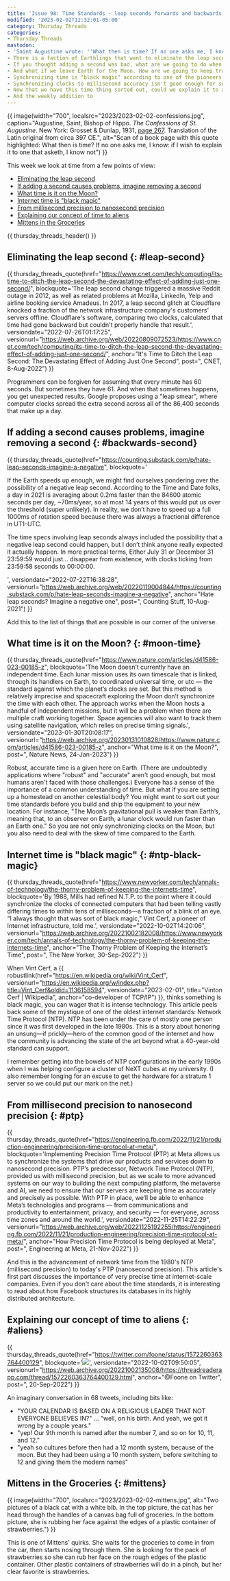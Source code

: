 ```yaml
---
title: 'Issue 98: Time Standards - leap seconds forwards and backwards, moon time, internet time (then and now), and aliens'
modified: '2023-02-02T12:32:01-05:00'
category: Thursday Threads
categories:
- Thursday Threads
mastodon:
- 'Saint Augustine wrote: ''What then is time? If no one asks me, I know: if I wish to explain it to one that asketh, I know not'' This week''s DLTJ Thursday Threads looks at time standards. https://dltj.org/article/issue-98-time-standards/ 1/7'
- There is a faction of Earthlings that want to eliminate the leap second as a distinct unit of time. Instead, they propose "smearing" that second across an entire day so software developers can avoid having to think about a quirky minute that has 61 seconds. https://dltj.org/article/issue-98-time-standards/#leap-second 2/7
- If you thought adding a second was bad, what are we going to do when we have to remove a second from our clocks to keep solar time in sync with caesium time. https://dltj.org/article/issue-98-time-standards/#backwards-second 3/7
- And what if we leave Earth for the Moon. How are we going to keep track of time there? https://dltj.org/article/issue-98-time-standards/#moon-time 4/7
- Synchronizing time is "black magic" according to one of the pioneers of the internet. Why is it like that? https://dltj.org/article/issue-98-time-standards/#ntp-black-magic 5/7
- Synchronizing clocks to millisecond accuracy isn't good enough for some applications. Read about the move to nanosecond accuracy. https://dltj.org/article/issue-98-time-standards/#ptp 6/7
- Now that we have this time thing sorted out, could we explain it to an alien visitor? Perhaps we don't have time thought through after all. https://dltj.org/article/issue-98-time-standards/#aliens 7/7
- And the weekly addition to
---
```

{{ image(width="700", localsrc="2023/2023-02-02-confessions.jpg", caption="Augustine, Saint, Bishop of Hippo. <cite>The Confessions of St. Augustine</cite>. New York: Grosset & Dunlap, 1931, <a href='https://babel.hathitrust.org/cgi/pt?id=uc1.b3945012&view=1up&seq=281&q1=what+then+is+time'>page 267</a>. Translation of the Latin original from circa 397 CE.", alt="Scan of a book page with this quote highlighted: What then is time? If no one asks me, I know: if I wish to explain it to one that asketh, I know not") }} 

This week we look at time from a few points of view:

- [Eliminating the leap second](https://dltj.org/article/issue-98-time-standards/#leap-second)
- [If adding a second causes problems, imagine removing a second](https://dltj.org/article/issue-98-time-standards/#backwards-second)
- [What time is it on the Moon?](https://dltj.org/article/issue-98-time-standards/#moon-time)
- [Internet time is "black magic"](https://dltj.org/article/issue-98-time-standards/#ntp-black-magic)
- [From millisecond precision to nanosecond precision](https://dltj.org/article/issue-98-time-standards/#ptp)
- [Explaining our concept of time to aliens](https://dltj.org/article/issue-98-time-standards/#aliens)
- [Mittens in the Groceries](https://dltj.org/article/issue-98-time-standards/#mittens)

{{ thursday_threads_header() }}


## Eliminating the leap second {: #leap-second}
{{ thursday_threads_quote(href="https://www.cnet.com/tech/computing/its-time-to-ditch-the-leap-second-the-devastating-effect-of-adding-just-one-second/",
 blockquote='The leap second change triggered a massive Reddit outage in 2012, as well as related problems at Mozilla, LinkedIn, Yelp and airline booking service Amadeus. In 2017, a leap second glitch at Cloudflare knocked a fraction of the network infrastructure company&apos;s customers&apos; servers offline. Cloudflare&apos;s software, comparing two clocks, calculated that time had gone backward but couldn&apos;t properly handle that result.',
 versiondate="2022-07-26T01:17:25",
 versionurl="https://web.archive.org/web/20220809072523/https://www.cnet.com/tech/computing/its-time-to-ditch-the-leap-second-the-devastating-effect-of-adding-just-one-second/",
 anchor="It's Time to Ditch the Leap Second: The Devastating Effect of Adding Just One Second",
 post=", CNET, 8-Aug-2022") }}

Programmers can be forgiven for assuming that every minute has 60 seconds. 
But sometimes they have 61. 
And when that sometimes happens, you get unexpected results. 
Google proposes using a "leap smear", where computer clocks spread the extra second across all of the 86,400 seconds that make up a day. 


## If adding a second causes problems, imagine removing a second {: #backwards-second}
{{ thursday_threads_quote(href="https://counting.substack.com/p/hate-leap-seconds-imagine-a-negative",
 blockquote='<p>If the Earth speeds up enough, we might find ourselves pondering over the possibility of a negative leap second. According to the Time and Date folks, a day in 2021 is averaging about 0.2ms faster than the 84600 atomic seconds per day, ~70ms/year, so at most 14 years of this would put us over the threshold (super unlikely). In reality, we don’t have to speed up a full 1000ms of rotation speed because there was always a fractional difference in UT1-UTC.</p><p>The time specs involving leap seconds always included the possibility that a negative leap second could happen, but I don’t think anyone really expected it actually happen. In more practical terms, Either July 31 or December 31 23:59:59 would just… disappear from existence, with clocks ticking from 23:59:58 seconds to 00:00:00.</p>',
 versiondate="2022-07-22T16:38:28",
 versionurl="https://web.archive.org/web/20220119004844/https://counting.substack.com/p/hate-leap-seconds-imagine-a-negative",
 anchor="Hate leap seconds? Imagine a negative one",
 post=", Counting Stuff, 10-Aug-2021") }}

Add this to the list of things that are possible in our corner of the universe.


## What time is it on the Moon? {: #moon-time}
{{ thursday_threads_quote(href="https://www.nature.com/articles/d41586-023-00185-z",
 blockquote='The Moon doesn’t currently have an independent time. Each lunar mission uses its own timescale that is linked, through its handlers on Earth, to coordinated universal time, or utc — the standard against which the planet’s clocks are set. But this method is relatively imprecise and spacecraft exploring the Moon don’t synchronize the time with each other. The approach works when the Moon hosts a handful of independent missions, but it will be a problem when there are multiple craft working together. Space agencies will also want to track them using satellite navigation, which relies on precise timing signals.',
 versiondate="2023-01-30T20:08:17",
 versionurl="https://web.archive.org/20230131010828/https://www.nature.com/articles/d41586-023-00185-z",
 anchor="What time is it on the Moon?",
 post=", Nature News, 24-Jan-2023") }}

Robust, accurate time is a given here on Earth. 
(There are undoubtedly applications where "robust" and "accurate" aren't good enough, but most humans aren't faced with those challenges.) 
Everyone has a sense of the importance of a common understanding of time. 
But what if you are setting up a homestead on another celestial body? 
You might want to sort out your time standards before you build and ship the equipment to your new location. 
For instance, "The Moon’s gravitational pull is weaker than Earth’s, meaning that, to an observer on Earth, a lunar clock would run faster than an Earth one."
So you are not only synchronizing clocks on the Moon, but you also need to deal with the skew of time compared to the Earth.


## Internet time is "black magic" {: #ntp-black-magic}
{{ thursday_threads_quote(href="https://www.newyorker.com/tech/annals-of-technology/the-thorny-problem-of-keeping-the-internets-time",
 blockquote='By 1988, Mills had refined N.T.P. to the point where it could synchronize the clocks of connected computers that had been telling vastly differing times to within tens of milliseconds—a fraction of a blink of an eye. “I always thought that was sort of black magic,” Vint Cerf, a pioneer of Internet infrastructure, told me.',
 versiondate="2022-10-02T14:20:06",
 versionurl="https://web.archive.org/20221002182008/https://www.newyorker.com/tech/annals-of-technology/the-thorny-problem-of-keeping-the-internets-time",
 anchor="The Thorny Problem of Keeping the Internet’s Time",
 post=", The New Yorker, 30-Sep-2022") }}

When Vint Cerf, a {{ robustlink(href="https://en.wikipedia.org/wiki/Vint_Cerf", versionurl="https://en.wikipedia.org/w/index.php?title=Vint_Cerf&oldid=1136158594", versiondate="2023-02-01", title="Vinton Cerf | Wikipedia", anchor="co-developer of TCP/IP") }}, thinks something is black magic, you can wager that it is intense technology.
This article peels back some of the mystique of one of the oldest internet standards: Network Time Protocol (NTP). 
NTP has been under the care of mostly one person since it was first developed in the late 1980s. 
This is a story about honoring an unsung—if prickly—hero of the common good of the internet and how the community is advancing the state of the art beyond what a 40-year-old standard can support. 

I remember getting into the bowels of NTP configurations in the early 1990s when I was helping configure a cluster of NeXT cubes at my university. 
(I also remember longing for an excuse to get the hardware for a stratum 1 server so we could put our mark on the net.) 


## From millisecond precision to nanosecond precision {: #ptp}
{{ thursday_threads_quote(href="https://engineering.fb.com/2022/11/21/production-engineering/precision-time-protocol-at-meta/",
 blockquote='Implementing Precision Time Protocol (PTP) at Meta allows us to synchronize the systems that drive our products and services down to nanosecond precision. PTP’s predecessor, Network Time Protocol (NTP), provided us with millisecond precision, but as we scale to more advanced systems on our way to building the next computing platform, the metaverse and AI, we need to ensure that our servers are keeping time as accurately and precisely as possible. With PTP in place, we’ll be able to enhance Meta’s technologies and programs — from communications and productivity to entertainment, privacy, and security — for everyone, across time zones and around the world.',
 versiondate="2022-11-25T14:22:29",
 versionurl="https://web.archive.org/web/20221125192255/https://engineering.fb.com/2022/11/21/production-engineering/precision-time-protocol-at-meta/",
 anchor="How Precision Time Protocol is being deployed at Meta",
 post=", Engineering at Meta, 21-Nov-2022") }}

And this is the advancement of network time from the 1980's NTP (millisecond precision) to today's PTP (nanosecond precision). 
This article's first part discusses the importance of very precise time at internet-scale companies. 
Even if you don't care about the time standards, it is interesting to read about how Facebook structures its databases in its highly distributed architecture.


## Explaining our concept of time to aliens {: #aliens}
{{ thursday_threads_quote(href="https://twitter.com/foone/status/1572260363764400129",
 blockquote='<replay-web-page replayBase="/assets/js/replayweb/" source="https://dltj.org/wp-content/uploads/2023/2023-02-02-tweet-1572260363764400129.wacz" url="https://oembed.link/https://twitter.com/foone/status/1572260363764400129" embed="replay-with-info" newwindowbase="https://dev.replayweb.page/" style="width: 30rem;  height: 20rem;"></replay-web-page><noscript><img src="https://dltj.org/wp-content/uploads/2023/2023-02-02-tweet-1572260363764400129.png"></noscript>',
 versiondate="2022-10-02T09:50:05",
 versionurl="https://web.archive.org/20221002135008/https://threadreaderapp.com/thread/1572260363764400129.html",
 anchor="@Foone on Twitter",
 post=", 20-Sep-2022") }}
<script src="/assets/js/replayweb/ui.js"></script>

An imaginary conversation in 68 tweets, including bits like:

- "YOUR CALENDAR IS BASED ON A RELIGIOUS LEADER THAT NOT EVERYONE BELIEVES IN?" ... "well, on his birth. And yeah, we got it wrong by a couple years."
- "yep! Our 9th month is named after the number 7, and so on for 10, 11, and 12."
- "yeah so cultures before then had a 12 month system, because of the moon. But they had been using a 10 month system, before switching to 12 and giving them the modern names"


## Mittens in the Groceries {: #mittens}
{{ image(width="700", localsrc="2023/2023-02-02-mittens.jpg", alt="Two pictures of a black cat with a white bib. In the top picture, the cat has her head through the handles of a canvas bag full of groceries. In the bottom picture, she is rubbing her face against the edges of a plastic container of strawberries.") }} 

This is one of Mittens' quirks. 
She waits for the groceries to come in from the car, then starts nosing through them. 
She is looking for the pack of strawberries so she can rub her face on the rough edges of the plastic container.
Other plastic containers of strawberries will do in a pinch, but her clear favorite is strawberries.
